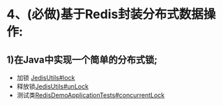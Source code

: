 # 4、(必做)基于Redis封装分布式数据操作:
## 1)在Java中实现一个简单的分布式锁;
- 加锁 [JedisUtils#lock](redis-demo/src/main/java/com/example/redisdemo/jedis/JedisUtils.java#L32-L51)
- 释放锁[JedisUtils#unLock](redis-demo/src/main/java/com/example/redisdemo/jedis/JedisUtils.java#L53-L74)
- 测试类[RedisDemoApplicationTests#concurrentLock](redis-demo/src/test/java/com/example/redisdemo/RedisDemoApplicationTests.java#L20-L44)
